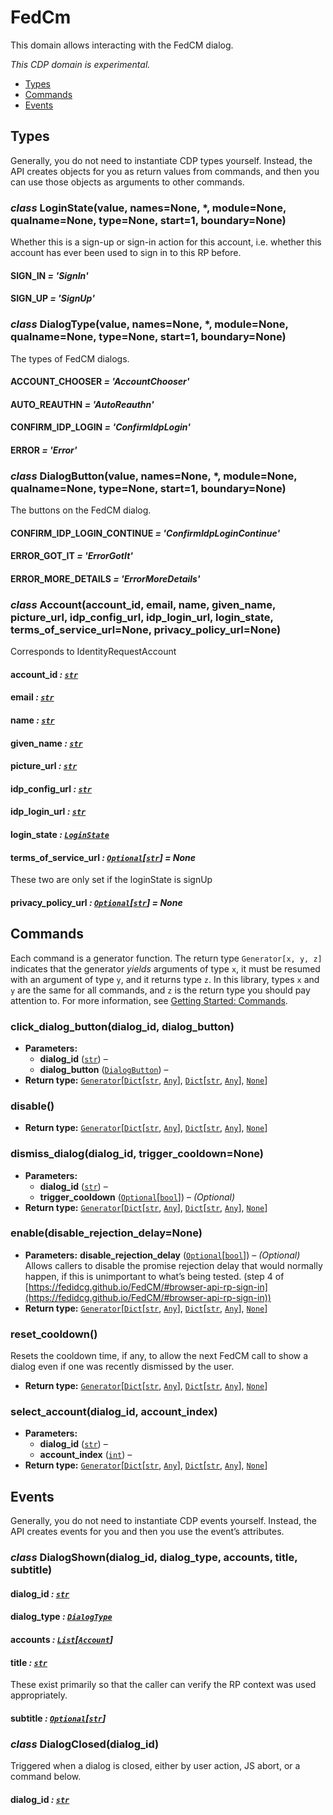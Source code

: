 # FedCm

This domain allows interacting with the FedCM dialog.

*This CDP domain is experimental.*

<a id="module-nodriver.cdp.fed_cm"></a>
* [Types]()
* [Commands]()
* [Events]()

## Types

Generally, you do not need to instantiate CDP types
yourself. Instead, the API creates objects for you as return
values from commands, and then you can use those objects as
arguments to other commands.

### *class* LoginState(value, names=None, \*, module=None, qualname=None, type=None, start=1, boundary=None)

Whether this is a sign-up or sign-in action for this account, i.e.
whether this account has ever been used to sign in to this RP before.

#### SIGN_IN *= 'SignIn'*

#### SIGN_UP *= 'SignUp'*

### *class* DialogType(value, names=None, \*, module=None, qualname=None, type=None, start=1, boundary=None)

The types of FedCM dialogs.

#### ACCOUNT_CHOOSER *= 'AccountChooser'*

#### AUTO_REAUTHN *= 'AutoReauthn'*

#### CONFIRM_IDP_LOGIN *= 'ConfirmIdpLogin'*

#### ERROR *= 'Error'*

### *class* DialogButton(value, names=None, \*, module=None, qualname=None, type=None, start=1, boundary=None)

The buttons on the FedCM dialog.

#### CONFIRM_IDP_LOGIN_CONTINUE *= 'ConfirmIdpLoginContinue'*

#### ERROR_GOT_IT *= 'ErrorGotIt'*

#### ERROR_MORE_DETAILS *= 'ErrorMoreDetails'*

### *class* Account(account_id, email, name, given_name, picture_url, idp_config_url, idp_login_url, login_state, terms_of_service_url=None, privacy_policy_url=None)

Corresponds to IdentityRequestAccount

#### account_id *: [`str`](https://docs.python.org/3/library/stdtypes.html#str)*

#### email *: [`str`](https://docs.python.org/3/library/stdtypes.html#str)*

#### name *: [`str`](https://docs.python.org/3/library/stdtypes.html#str)*

#### given_name *: [`str`](https://docs.python.org/3/library/stdtypes.html#str)*

#### picture_url *: [`str`](https://docs.python.org/3/library/stdtypes.html#str)*

#### idp_config_url *: [`str`](https://docs.python.org/3/library/stdtypes.html#str)*

#### idp_login_url *: [`str`](https://docs.python.org/3/library/stdtypes.html#str)*

#### login_state *: [`LoginState`](#nodriver.cdp.fed_cm.LoginState)*

#### terms_of_service_url *: [`Optional`](https://docs.python.org/3/library/typing.html#typing.Optional)[[`str`](https://docs.python.org/3/library/stdtypes.html#str)]* *= None*

These two are only set if the loginState is signUp

#### privacy_policy_url *: [`Optional`](https://docs.python.org/3/library/typing.html#typing.Optional)[[`str`](https://docs.python.org/3/library/stdtypes.html#str)]* *= None*

## Commands

Each command is a generator function. The return
type `Generator[x, y, z]` indicates that the generator
*yields* arguments of type `x`, it must be resumed with
an argument of type `y`, and it returns type `z`. In
this library, types `x` and `y` are the same for all
commands, and `z` is the return type you should pay attention
to. For more information, see
[Getting Started: Commands](../../readme.md#getting-started-commands).

### click_dialog_button(dialog_id, dialog_button)

* **Parameters:**
  * **dialog_id** ([`str`](https://docs.python.org/3/library/stdtypes.html#str)) – 
  * **dialog_button** ([`DialogButton`](#nodriver.cdp.fed_cm.DialogButton)) – 
* **Return type:**
  [`Generator`](https://docs.python.org/3/library/typing.html#typing.Generator)[[`Dict`](https://docs.python.org/3/library/typing.html#typing.Dict)[[`str`](https://docs.python.org/3/library/stdtypes.html#str), [`Any`](https://docs.python.org/3/library/typing.html#typing.Any)], [`Dict`](https://docs.python.org/3/library/typing.html#typing.Dict)[[`str`](https://docs.python.org/3/library/stdtypes.html#str), [`Any`](https://docs.python.org/3/library/typing.html#typing.Any)], [`None`](https://docs.python.org/3/library/constants.html#None)]

### disable()

* **Return type:**
  [`Generator`](https://docs.python.org/3/library/typing.html#typing.Generator)[[`Dict`](https://docs.python.org/3/library/typing.html#typing.Dict)[[`str`](https://docs.python.org/3/library/stdtypes.html#str), [`Any`](https://docs.python.org/3/library/typing.html#typing.Any)], [`Dict`](https://docs.python.org/3/library/typing.html#typing.Dict)[[`str`](https://docs.python.org/3/library/stdtypes.html#str), [`Any`](https://docs.python.org/3/library/typing.html#typing.Any)], [`None`](https://docs.python.org/3/library/constants.html#None)]

### dismiss_dialog(dialog_id, trigger_cooldown=None)

* **Parameters:**
  * **dialog_id** ([`str`](https://docs.python.org/3/library/stdtypes.html#str)) – 
  * **trigger_cooldown** ([`Optional`](https://docs.python.org/3/library/typing.html#typing.Optional)[[`bool`](https://docs.python.org/3/library/functions.html#bool)]) –  *(Optional)*
* **Return type:**
  [`Generator`](https://docs.python.org/3/library/typing.html#typing.Generator)[[`Dict`](https://docs.python.org/3/library/typing.html#typing.Dict)[[`str`](https://docs.python.org/3/library/stdtypes.html#str), [`Any`](https://docs.python.org/3/library/typing.html#typing.Any)], [`Dict`](https://docs.python.org/3/library/typing.html#typing.Dict)[[`str`](https://docs.python.org/3/library/stdtypes.html#str), [`Any`](https://docs.python.org/3/library/typing.html#typing.Any)], [`None`](https://docs.python.org/3/library/constants.html#None)]

### enable(disable_rejection_delay=None)

* **Parameters:**
  **disable_rejection_delay** ([`Optional`](https://docs.python.org/3/library/typing.html#typing.Optional)[[`bool`](https://docs.python.org/3/library/functions.html#bool)]) –  *(Optional)* Allows callers to disable the promise rejection delay that would normally happen, if this is unimportant to what’s being tested. (step 4 of [https://fedidcg.github.io/FedCM/#browser-api-rp-sign-in](https://fedidcg.github.io/FedCM/#browser-api-rp-sign-in))
* **Return type:**
  [`Generator`](https://docs.python.org/3/library/typing.html#typing.Generator)[[`Dict`](https://docs.python.org/3/library/typing.html#typing.Dict)[[`str`](https://docs.python.org/3/library/stdtypes.html#str), [`Any`](https://docs.python.org/3/library/typing.html#typing.Any)], [`Dict`](https://docs.python.org/3/library/typing.html#typing.Dict)[[`str`](https://docs.python.org/3/library/stdtypes.html#str), [`Any`](https://docs.python.org/3/library/typing.html#typing.Any)], [`None`](https://docs.python.org/3/library/constants.html#None)]

### reset_cooldown()

Resets the cooldown time, if any, to allow the next FedCM call to show
a dialog even if one was recently dismissed by the user.

* **Return type:**
  [`Generator`](https://docs.python.org/3/library/typing.html#typing.Generator)[[`Dict`](https://docs.python.org/3/library/typing.html#typing.Dict)[[`str`](https://docs.python.org/3/library/stdtypes.html#str), [`Any`](https://docs.python.org/3/library/typing.html#typing.Any)], [`Dict`](https://docs.python.org/3/library/typing.html#typing.Dict)[[`str`](https://docs.python.org/3/library/stdtypes.html#str), [`Any`](https://docs.python.org/3/library/typing.html#typing.Any)], [`None`](https://docs.python.org/3/library/constants.html#None)]

### select_account(dialog_id, account_index)

* **Parameters:**
  * **dialog_id** ([`str`](https://docs.python.org/3/library/stdtypes.html#str)) – 
  * **account_index** ([`int`](https://docs.python.org/3/library/functions.html#int)) – 
* **Return type:**
  [`Generator`](https://docs.python.org/3/library/typing.html#typing.Generator)[[`Dict`](https://docs.python.org/3/library/typing.html#typing.Dict)[[`str`](https://docs.python.org/3/library/stdtypes.html#str), [`Any`](https://docs.python.org/3/library/typing.html#typing.Any)], [`Dict`](https://docs.python.org/3/library/typing.html#typing.Dict)[[`str`](https://docs.python.org/3/library/stdtypes.html#str), [`Any`](https://docs.python.org/3/library/typing.html#typing.Any)], [`None`](https://docs.python.org/3/library/constants.html#None)]

## Events

Generally, you do not need to instantiate CDP events
yourself. Instead, the API creates events for you and then
you use the event’s attributes.

### *class* DialogShown(dialog_id, dialog_type, accounts, title, subtitle)

#### dialog_id *: [`str`](https://docs.python.org/3/library/stdtypes.html#str)*

#### dialog_type *: [`DialogType`](#nodriver.cdp.fed_cm.DialogType)*

#### accounts *: [`List`](https://docs.python.org/3/library/typing.html#typing.List)[[`Account`](#nodriver.cdp.fed_cm.Account)]*

#### title *: [`str`](https://docs.python.org/3/library/stdtypes.html#str)*

These exist primarily so that the caller can verify the
RP context was used appropriately.

#### subtitle *: [`Optional`](https://docs.python.org/3/library/typing.html#typing.Optional)[[`str`](https://docs.python.org/3/library/stdtypes.html#str)]*

### *class* DialogClosed(dialog_id)

Triggered when a dialog is closed, either by user action, JS abort,
or a command below.

#### dialog_id *: [`str`](https://docs.python.org/3/library/stdtypes.html#str)*
